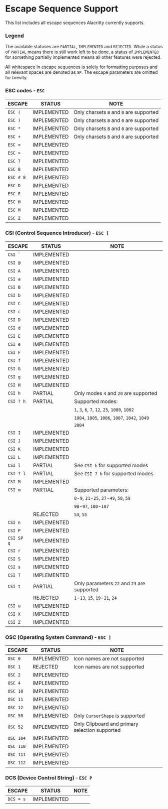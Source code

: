 # Escape Sequence Support

This list includes all escape sequences Alacritty currently supports.

### Legend

The available statuses are `PARTIAL`, `IMPLEMENTED` and `REJECTED`. While a
status of `PARTIAL` means there is still work left to be done, a status of
`IMPLEMENTED` for something partially implemented means all other features were
rejected.

All whitespace in escape sequences is solely for formatting purposes and all
relevant spaces are denoted as `SP`. The escape parameters are omitted for
brevity.

### ESC codes - `ESC`

| ESCAPE    | STATUS      | NOTE                                               |
| --------- | ----------- | -------------------------------------------------- |
| `ESC (`   | IMPLEMENTED | Only charsets `B` and `0` are supported            |
| `ESC )`   | IMPLEMENTED | Only charsets `B` and `0` are supported            |
| `ESC *`   | IMPLEMENTED | Only charsets `B` and `0` are supported            |
| `ESC +`   | IMPLEMENTED | Only charsets `B` and `0` are supported            |
| `ESC =`   | IMPLEMENTED |                                                    |
| `ESC >`   | IMPLEMENTED |                                                    |
| `ESC 7`   | IMPLEMENTED |                                                    |
| `ESC 8`   | IMPLEMENTED |                                                    |
| `ESC # 8` | IMPLEMENTED |                                                    |
| `ESC D`   | IMPLEMENTED |                                                    |
| `ESC E`   | IMPLEMENTED |                                                    |
| `ESC H`   | IMPLEMENTED |                                                    |
| `ESC M`   | IMPLEMENTED |                                                    |
| `ESC Z`   | IMPLEMENTED |                                                    |

### CSI (Control Sequence Introducer) - `ESC [`

| ESCAPE     | STATUS      | NOTE                                              |
| ---------- | ----------- | ------------------------------------------------- |
| ``CSI ` `` | IMPLEMENTED |                                                   |
| `CSI @`    | IMPLEMENTED |                                                   |
| `CSI A`    | IMPLEMENTED |                                                   |
| `CSI a`    | IMPLEMENTED |                                                   |
| `CSI B`    | IMPLEMENTED |                                                   |
| `CSI b`    | IMPLEMENTED |                                                   |
| `CSI C`    | IMPLEMENTED |                                                   |
| `CSI c`    | IMPLEMENTED |                                                   |
| `CSI D`    | IMPLEMENTED |                                                   |
| `CSI d`    | IMPLEMENTED |                                                   |
| `CSI E`    | IMPLEMENTED |                                                   |
| `CSI e`    | IMPLEMENTED |                                                   |
| `CSI F`    | IMPLEMENTED |                                                   |
| `CSI f`    | IMPLEMENTED |                                                   |
| `CSI G`    | IMPLEMENTED |                                                   |
| `CSI g`    | IMPLEMENTED |                                                   |
| `CSI H`    | IMPLEMENTED |                                                   |
| `CSI h`    | PARTIAL     | Only modes `4` and `20` are supported             |
| `CSI ? h`  | PARTIAL     | Supported modes:                                  |
|            |             |   `1`, `3`, `6`, `7`, `12`, `25`, `1000`, `1002`  |
|            |             |   `1004`, `1005`, `1006`, `1007`, `1042`, `1049`  |
|            |             |   `2004`                                          |
| `CSI I`    | IMPLEMENTED |                                                   |
| `CSI J`    | IMPLEMENTED |                                                   |
| `CSI K`    | IMPLEMENTED |                                                   |
| `CSI L`    | IMPLEMENTED |                                                   |
| `CSI l`    | PARTIAL     | See `CSI h` for supported modes                   |
| `CSI ? l`  | PARTIAL     | See `CSI ? h` for supported modes                 |
| `CSI M`    | IMPLEMENTED |                                                   |
| `CSI m`    | PARTIAL     | Supported parameters:                             |
|            |             |   `0`-`9`, `21`-`25`, `27`-`49`, `58`, `59`       |
|            |             |   `90`-`97`, `100`-`107`                          |
|            | REJECTED    | `53`, `55`                                        |
| `CSI n`    | IMPLEMENTED |                                                   |
| `CSI P`    | IMPLEMENTED |                                                   |
| `CSI SP q` | IMPLEMENTED |                                                   |
| `CSI r`    | IMPLEMENTED |                                                   |
| `CSI S`    | IMPLEMENTED |                                                   |
| `CSI s`    | IMPLEMENTED |                                                   |
| `CSI T`    | IMPLEMENTED |                                                   |
| `CSI t`    | PARTIAL     | Only parameters `22` and `23` are supported       |
|            | REJECTED    | `1`-`13`, `15`, `19`-`21`, `24`                   |
| `CSI u`    | IMPLEMENTED |                                                   |
| `CSI X`    | IMPLEMENTED |                                                   |
| `CSI Z`    | IMPLEMENTED |                                                   |

### OSC (Operating System Command) - `ESC ]`

| ESCAPE    | STATUS      | NOTE                                               |
| --------- | ----------- | -------------------------------------------------- |
| `OSC 0`   | IMPLEMENTED | Icon names are not supported                       |
| `OSC 1`   | REJECTED    | Icon names are not supported                       |
| `OSC 2`   | IMPLEMENTED |                                                    |
| `OSC 4`   | IMPLEMENTED |                                                    |
| `OSC 10`  | IMPLEMENTED |                                                    |
| `OSC 11`  | IMPLEMENTED |                                                    |
| `OSC 12`  | IMPLEMENTED |                                                    |
| `OSC 50`  | IMPLEMENTED | Only `CursorShape` is supported                    |
| `OSC 52`  | IMPLEMENTED | Only Clipboard and primary selection supported     |
| `OSC 104` | IMPLEMENTED |                                                    |
| `OSC 110` | IMPLEMENTED |                                                    |
| `OSC 111` | IMPLEMENTED |                                                    |
| `OSC 112` | IMPLEMENTED |                                                    |

### DCS (Device Control String) - `ESC P`

| ESCAPE    | STATUS      | NOTE                                               |
| --------- | ----------- | -------------------------------------------------- |
| `DCS = s` | IMPLEMENTED |                                                    |

